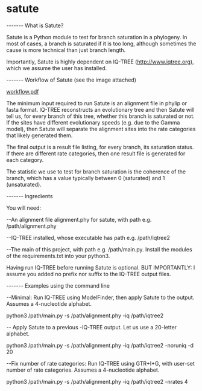 # satute

------- What is Satute?

Satute is a Python module to test for branch saturation in a phylogeny. In most of cases, a branch is saturated if it is too long, although sometimes the cause is more technical than just branch length.

Importantly, Satute is highly dependent on IQ-TREE (http://www.iqtree.org), which we assume the user has installed.

------- Workflow of Satute (see the image attached)

[workflow.pdf](https://github.com/cassiusma/satute/files/11662009/workflow.pdf)

The minimum input required to run Satute is an alignment file in phylip or fasta format. IQ-TREE reconstructs an evolutionary tree and then Satute will tell us, for every branch of this tree, whether this branch is saturated or not. If the sites have different evolutionary speeds (e.g. due to the Gamma model), then Satute will separate the alignment sites into the rate categories that likely generated them.

The final output is a result file listing, for every branch, its saturation status. If there are different rate categories, then one result file is generated for each category.

The statistic we use to test for branch saturation is the coherence of the branch, which has a value typically between 0 (saturated) and 1 (unsaturated).

------- Ingredients

You will need:

--An alignment file alignment.phy for satute, with path e.g. /path/alignment.phy

--IQ-TREE installed, whose executable has path e.g. /path/iqtree2

--The main of this project, with path e.g. /path/main.py.  Install the modules of the requirements.txt into your python3.

Having run IQ-TREE before running Satute is optional. BUT IMPORTANTLY: I assume you added no prefix nor suffix to the IQ-TREE output files.


------- Examples using the command line

--Minimal: Run IQ-TREE using ModelFinder, then apply Satute to the output. Assumes a 4-nucleotide alphabet.

python3 /path/main.py -s /path/alignment.phy -iq /path/iqtree2

-- Apply Satute to a previous -IQ-TREE output. Let us use a 20-letter alphabet.

python3 /path/main.py -s /path/alignment.phy -iq /path/iqtree2 -noruniq -d 20

--Fix number of rate categories: Run IQ-TREE using GTR+I+G, with user-set number of rate categories. Assumes a 4-nucleotide alphabet.

python3 /path/main.py -s /path/alignment.phy -iq /path/iqtree2 -nrates 4









